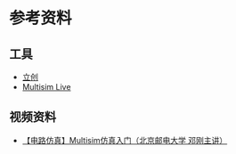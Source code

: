 # 参考资料



## 工具

- [立创](https://lceda.cn/)
- [Multisim Live](https://www.multisim.com/create)

## 视频资料

- [【电路仿真】Multisim仿真入门（北京邮电大学 邓刚主讲）](https://www.bilibili.com/video/BV1M7411A7cE?from=search&seid=15090839728555118919)

